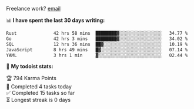 Freelance work? [email](mailto:fanosoro@gmail.com)

📊 **I have spent the last 30 days writing:**
<!--START_SECTION:waka-->

```txt
Rust              42 hrs 58 mins  ████████▓░░░░░░░░░░░░░░░░   34.77 %
Go                42 hrs 3 mins   ████████▓░░░░░░░░░░░░░░░░   34.02 %
SQL               12 hrs 36 mins  ██▓░░░░░░░░░░░░░░░░░░░░░░   10.19 %
JavaScript        8 hrs 49 mins   █▓░░░░░░░░░░░░░░░░░░░░░░░   07.14 %
YAML              3 hrs 1 min     ▓░░░░░░░░░░░░░░░░░░░░░░░░   02.44 %
```

<!--END_SECTION:waka-->

🚧 **My todoist stats:**
<!-- TODO-IST:START -->
🏆  794 Karma Points           
🌸  Completed 4 tasks today           
✅  Completed 15 tasks so far           
⏳  Longest streak is 0 days
<!-- TODO-IST:END -->
